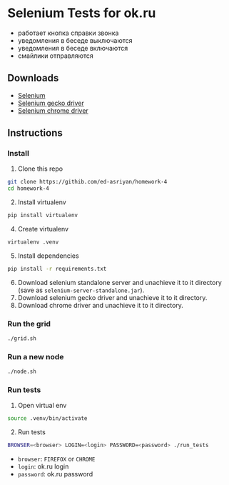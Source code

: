 # Selenium Tests for ok.ru
- работает кнопка справки звонка
- уведомления в беседе выключаются
- уведомления в беседе включаются
- смайлики отправляются
## Downloads
* [Selenium](http://selenium-release.storage.googleapis.com/index.html?path=3.7)
* [Selenium gecko driver](https://github.com/mozilla/geckodriver/releases)
* [Selenium chrome driver](http://chromedriver.storage.googleapis.com/index.html?path=2.33)

## Instructions
### Install
1. Clone this repo
```bash
git clone https://githib.com/ed-asriyan/homework-4
cd homework-4
```

2. Install virtualenv
```bash
pip install virtualenv
```

4. Create virtualenv
```bash
virtualenv .venv
```

5. Install dependencies
```bash
pip install -r requirements.txt
```

6. Download selenium standalone server and unachieve it to it directory (save as `selenium-server-standalone.jar`).
7. Download selenium gecko driver and unachieve it to it directory.
8. Download chrome driver and unachieve it to it directory.

### Run the grid
```bash
./grid.sh
```

### Run a new node
```bash
./node.sh
```
### Run tests
1. Open virtual env
```bash
source .venv/bin/activate
```

2. Run tests
```bash
BROWSER=<browser> LOGIN=<login> PASSWORD=<password> ./run_tests
```
* `browser`: `FIREFOX` or `CHROME`
* `login`: ok.ru login
* `password`: ok.ru password
